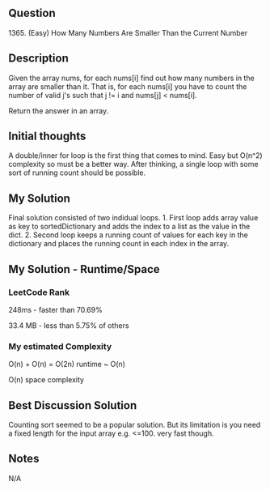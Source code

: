 <h2>Question</h2>

<p>1365. (Easy) How Many Numbers Are Smaller Than the Current Number</p>

<h2>Description</h2>

<p>Given the array nums, for each nums[i] find out how many numbers in the array are smaller 
than it. That is, for each nums[i] you have to count the number of valid j's such that j != i 
and nums[j] < nums[i].

Return the answer in an array.</p>

<h2>Initial thoughts</h2>

<p>A double/inner for loop is the first thing that comes to mind. Easy but O(n^2) complexity so must be a better way.
After thinking, a single loop with some sort of running count should be possible.</p>

<h2>My Solution</h2>

<p>Final solution consisted of two indidual loops.
1. First loop adds array value as key to sortedDictionary and adds the index to a list as the value in the dict.
2. Second loop keeps a running count of values for each key in the dictionary and places the running count in each index in the array.</p>

<h2>My Solution - Runtime/Space</h2>

<h3>LeetCode Rank</h3>

<p>248ms - faster than 70.69%</p>
<p>33.4 MB - less than 5.75% of others</p>

<h3>My estimated Complexity</h3>

<p>O(n) + O(n) = O(2n) runtime ~ O(n)</p>
<p>O(n) space complexity</p>

<h2>Best Discussion Solution</h2>

<p>Counting sort seemed to be a popular solution. But its limitation is you need a fixed length for the input array e.g. <=100. very fast though.</p>

<h2>Notes</h2>

<p>N/A</p>